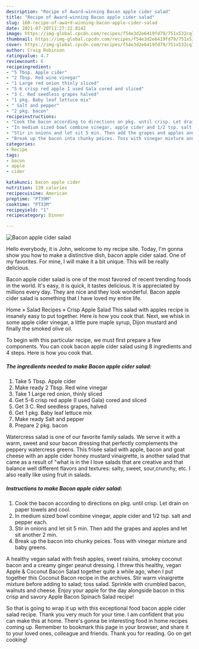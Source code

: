 ```yaml
---
description: "Recipe of Award-winning Bacon apple cider salad"
title: "Recipe of Award-winning Bacon apple cider salad"
slug: 160-recipe-of-award-winning-bacon-apple-cider-salad
date: 2021-07-20T11:27:22.814Z
image: https://img-global.cpcdn.com/recipes/f54e3d2e6419fd79/751x532cq70/bacon-apple-cider-salad-recipe-main-photo.jpg
thumbnail: https://img-global.cpcdn.com/recipes/f54e3d2e6419fd79/751x532cq70/bacon-apple-cider-salad-recipe-main-photo.jpg
cover: https://img-global.cpcdn.com/recipes/f54e3d2e6419fd79/751x532cq70/bacon-apple-cider-salad-recipe-main-photo.jpg
author: Craig Robinson
ratingvalue: 4.7
reviewcount: 6
recipeingredient:
- "5 Tbsp. Apple cider"
- "2 Tbsp. Red wine vinegar"
- "1 Large red onion thinly sliced"
- "5-6 crisp red apple I used Gala cored and sliced"
- "3 C. Red seedless grapes halved"
- "1 pkg. Baby leaf lettuce mix"
- " Salt and pepper"
- "2 pkg. bacon"
recipeinstructions:
- "Cook the bacon according to directions on pkg. until crisp. Let drain on paper towels and cool."
- "In medium sized bowl combine vinegar, apple cider and 1/2 tsp. salt and pepper each."
- "Stir in onions and let sit 5 min. Then add the grapes and apples and let sit another 2 min."
- "Break up the bacon into chunky peices. Toss with vinegar mixture and baby greens."
categories:
- Recipe
tags:
- bacon
- apple
- cider

katakunci: bacon apple cider 
nutrition: 139 calories
recipecuisine: American
preptime: "PT39M"
cooktime: "PT33M"
recipeyield: "1"
recipecategory: Dinner

---
```



![Bacon apple cider salad](https://img-global.cpcdn.com/recipes/f54e3d2e6419fd79/751x532cq70/bacon-apple-cider-salad-recipe-main-photo.jpg)

Hello everybody, it is John, welcome to my recipe site. Today, I'm gonna show you how to make a distinctive dish, bacon apple cider salad. One of my favorites. For mine, I will make it a bit unique. This will be really delicious.

Bacon apple cider salad is one of the most favored of recent trending foods in the world. It's easy, it is quick, it tastes delicious. It is appreciated by millions every day. They are nice and they look wonderful. Bacon apple cider salad is something that I have loved my entire life.

Home » Salad Recipes » Crisp Apple Salad This salad with apples recipe is insanely easy to put together. Here is how you cook that. Next, we whisk in some apple cider vinegar, a little pure maple syrup, Dijon mustard and finally the smoked olive oil.


To begin with this particular recipe, we must first prepare a few components. You can cook bacon apple cider salad using 8 ingredients and 4 steps. Here is how you cook that.

<!--inarticleads1-->

##### The ingredients needed to make Bacon apple cider salad:

1. Take 5 Tbsp. Apple cider
1. Make ready 2 Tbsp. Red wine vinegar
1. Take 1 Large red onion, thinly sliced
1. Get 5-6 crisp red apple (I used Gala) cored and sliced
1. Get 3 C. Red seedless grapes, halved
1. Get 1 pkg. Baby leaf lettuce mix
1. Make ready  Salt and pepper
1. Prepare 2 pkg. bacon


Watercress salad is one of our favorite family salads. We serve it with a warm, sweet and sour bacon dressing that perfectly complements the peppery watercress greens. This frisée salad with apple, bacon and goat cheese with an apple cider honey mustard vinaigrette, is another salad that came as a result of &#34;what is in the I love salads that are creative and that balance well different flavors and textures: salty, sweet, sour,crunchy, etc. I also really like using fruit in salads. 

<!--inarticleads2-->

##### Instructions to make Bacon apple cider salad:

1. Cook the bacon according to directions on pkg. until crisp. Let drain on paper towels and cool.
1. In medium sized bowl combine vinegar, apple cider and 1/2 tsp. salt and pepper each.
1. Stir in onions and let sit 5 min. Then add the grapes and apples and let sit another 2 min.
1. Break up the bacon into chunky peices. Toss with vinegar mixture and baby greens.


A healthy vegan salad with fresh apples, sweet raisins, smokey coconut bacon and a creamy ginger peanut dressing. I threw this healthy, vegan Apple &amp; Coconut Bacon Salad together quite a while ago, when I put together this Coconut Bacon recipe in the archives. Stir warm vinaigrette mixture before adding to salad; toss salad. Sprinkle with crumbled bacon, walnuts and cheese. Enjoy your apple for the day alongside bacon in this crisp and savory Apple Bacon Spinach Salad recipe! 

So that is going to wrap it up with this exceptional food bacon apple cider salad recipe. Thank you very much for your time. I am confident that you can make this at home. There's gonna be interesting food in home recipes coming up. Remember to bookmark this page in your browser, and share it to your loved ones, colleague and friends. Thank you for reading. Go on get cooking!
